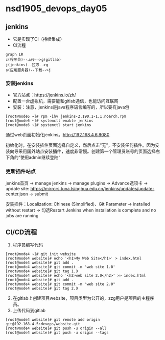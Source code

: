 # nsd1905_devops_day05

## jenkins

- 它是实现了CI（持续集成）
- CI流程

```mermaid
graph LR
c(程序员)--上传-->g(gitlab)
j(jenkins)--拉取-->g
a(应用服务器)--下载-->j
```

### 安装jenkins

- 官方站点：https://jenkins.io/zh/
- 配置一台虚拟机，需要能和gitlab通信，也能访问互联网
- 安装：注意，jenkins是java程序语言编写的，所以要有java包

```shell
[root@node6 ~]# rpm -ihv jenkins-2.190.1-1.1.noarch.rpm
[root@node6 ~]# systemctl enable jenkins
[root@node6 ~]# systemctl start jenkins
```

通过web页面初始化jenkins。http://192.168.4.6:8080

初始化时，在安装插件页面选择自定义，然后点击“无”，不安装任何插件。因为安装向导采用国外站点安装插件，速度非常慢。创建第一个管理员账号的页面选择右下角的“使用admin继续登陆“

### 更新插件站点

jenkins首页 -> manage jenkins -> manage plugins -> Advance选项卡 -> update site: https://mirrors.tuna.tsinghua.edu.cn/jenkins/updates/update-center.json -> submit

安装插件：Localization: Chinese (Simplified)、Git Parameter -> installed without restart -> 勾选Restart Jenkins when installation is complete and no jobs are running



## CI/CD流程

1. 程序员编写代码

```shell
[root@node4 ~]# git init website
[root@node4 website]# echo '<h1>My Web Site</h1>' > index.html
[root@node4 website]# git add .
[root@node4 website]# git commit -m 'web site 1.0'
[root@node4 website]# git tag 1.0
[root@node4 website]# echo '<h2>web site 2.0</h2>' >> index.html
[root@node4 website]# git add .
[root@node4 website]# git commit -m "web site 2.0"
[root@node4 website]# git tag 2.0
```

2. 在gitlab上创建项目website，项目类型为公开的，zzg用户是项目的主程序员。
3. 上传代码到gitlab

```shell
[root@node4 website]# git remote add origin git@192.168.4.5:devops/website.git
[root@node4 website]# git push -u origin --all
[root@node4 website]# git push -u origin --tags
```








